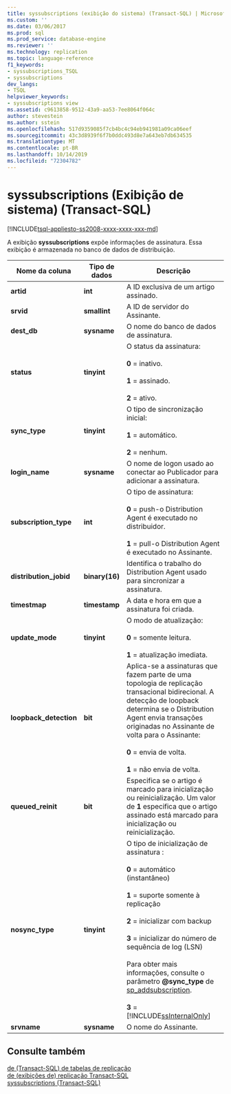 ```yaml
---
title: syssubscriptions (exibição do sistema) (Transact-SQL) | Microsoft Docs
ms.custom: ''
ms.date: 03/06/2017
ms.prod: sql
ms.prod_service: database-engine
ms.reviewer: ''
ms.technology: replication
ms.topic: language-reference
f1_keywords:
- syssubscriptions_TSQL
- syssubscriptions
dev_langs:
- TSQL
helpviewer_keywords:
- syssubscriptions view
ms.assetid: c9613858-9512-43a9-aa53-7ee8064f064c
author: stevestein
ms.author: sstein
ms.openlocfilehash: 517d9359085f7cb4bc4c94eb941981a09ca06eef
ms.sourcegitcommit: 43c3d8939f6f7b0ddc493d8e7a643eb7db634535
ms.translationtype: MT
ms.contentlocale: pt-BR
ms.lasthandoff: 10/14/2019
ms.locfileid: "72304782"
---
```

# <a name="syssubscriptions-system-view-transact-sql"></a>syssubscriptions (Exibição de sistema) (Transact-SQL)
[!INCLUDE[tsql-appliesto-ss2008-xxxx-xxxx-xxx-md](../../includes/tsql-appliesto-ss2008-xxxx-xxxx-xxx-md.md)]

  A exibição **syssubscriptions** expõe informações de assinatura. Essa exibição é armazenada no banco de dados de distribuição.  
  
|Nome da coluna|Tipo de dados|Descrição|  
|-----------------|---------------|-----------------|  
|**artid**|**int**|A ID exclusiva de um artigo assinado.|  
|**srvid**|**smallint**|A ID de servidor do Assinante.|  
|**dest_db**|**sysname**|O nome do banco de dados de assinatura.|  
|**status**|**tinyint**|O status da assinatura:<br /><br /> **0** = inativo.<br /><br /> **1** = assinado.<br /><br /> **2** = ativo.|  
|**sync_type**|**tinyint**|O tipo de sincronização inicial:<br /><br /> **1** = automático.<br /><br /> **2** = nenhum.|  
|**login_name**|**sysname**|O nome de logon usado ao conectar ao Publicador para adicionar a assinatura.|  
|**subscription_type**|**int**|O tipo de assinatura:<br /><br /> **0** = push-o Distribution Agent é executado no distribuidor.<br /><br /> **1** = pull-o Distribution Agent é executado no Assinante.|  
|**distribution_jobid**|**binary(16)**|Identifica o trabalho do Distribution Agent usado para sincronizar a assinatura.|  
|**timestmap**|**timestamp**|A data e hora em que a assinatura foi criada.|  
|**update_mode**|**tinyint**|O modo de atualização:<br /><br /> **0** = somente leitura.<br /><br /> **1** = atualização imediata.|  
|**loopback_detection**|**bit**|Aplica-se a assinaturas que fazem parte de uma topologia de replicação transacional bidirecional. A detecção de loopback determina se o Distribution Agent envia transações originadas no Assinante de volta para o Assinante:<br /><br /> **0** = envia de volta.<br /><br /> **1** = não envia de volta.|  
|**queued_reinit**|**bit**|Especifica se o artigo é marcado para inicialização ou reinicialização. Um valor de **1** especifica que o artigo assinado está marcado para inicialização ou reinicialização.|  
|**nosync_type**|**tinyint**|O tipo de inicialização de assinatura :<br /><br /> **0** = automático (instantâneo)<br /><br /> **1** = suporte somente à replicação<br /><br /> **2** = inicializar com backup<br /><br /> **3** = inicializar do número de sequência de log (LSN)<br /><br /> Para obter mais informações, consulte o parâmetro **\@sync_type** de [sp_addsubscription](../../relational-databases/system-stored-procedures/sp-addsubscription-transact-sql.md).<br /><br /> **3** = [!INCLUDE[ssInternalOnly](../../includes/ssinternalonly-md.md)]|  
|**srvname**|**sysname**|O nome do Assinante.|  
  
## <a name="see-also"></a>Consulte também  
   [de &#40;Transact-SQL&#41; de tabelas de replicação](../../relational-databases/system-tables/replication-tables-transact-sql.md)  
   [de &#40;exibições de&#41; replicação Transact-SQL](../../relational-databases/system-views/replication-views-transact-sql.md)  
 [syssubscriptions &#40;Transact-SQL&#41;](../../relational-databases/system-tables/syssubscriptions-transact-sql.md)  
  
  
